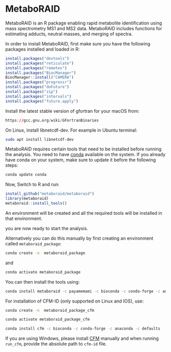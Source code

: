# MetaboRAID

MetaboRAID is an R package enabling rapid metabolite identification using mass spectrometry MS1 and MS2 data. MetaboRAID includes functions for estimating adducts, neutral masses, and merging of spectra.

In order to install MetaboRAID, first make sure you have the following packages installed and loaded in R:

```r
install.packages("devtools")
install.packages("reticulate")
install.packages("remotes")
install.packages("BiocManager")
BiocManager::install("CAMERA")
install.packages("progressr")
install.packages("doFuture")
install.packages("zip")
install.packages("intervals")
install.packages("future.apply")
```

Install the latest stable version of gfortran for your macOS from:

```r
https://gcc.gnu.org/wiki/GFortranBinaries
```

On Linux, install libnetcdf-dev. For example in Ubuntu terminal:

```bash
sudo apt install libnetcdf-dev
```


MetaboRAID requires certain tools that need to be installed before running the analysis. You need to have [conda](https://docs.conda.io/projects/conda/en/latest/user-guide/install/index.html) available on the system. If you already have conda on your system, make sure to update it before the following steps:
```bash
conda update conda
```


Now, Switch to R and run:

```r
install_github("metaboraid/metaboraid")
library(metaboraid)
metaboraid::install_tools()
```

An environment will be created and all the required tools will be installed in that environment.

you are now ready to start the analysis.

Alternatively you can do this manually by first creating an environment called `metaboraid_package`:


```bash
conda create -n  metaboraid_package
```
and

```bash
conda activate metaboraid_package
```

You can then install the tools using:

```bash
conda install metaboraid -c payamemami -c bioconda -c conda-forge -c anaconda -c defaults
```

For installation of CFM-ID (only supported on Linux and IOS), use:

```bash
conda create -n  metaboraid_package_cfm

conda activate metaboraid_package_cfm

conda install cfm -c bioconda -c conda-forge -c anaconda -c defaults
```

If you are using Windows, please install [CFM](http://cfmid.wishartlab.com/) manually and when running `run_cfm`, provide the absolute path to `cfm-id` file.
